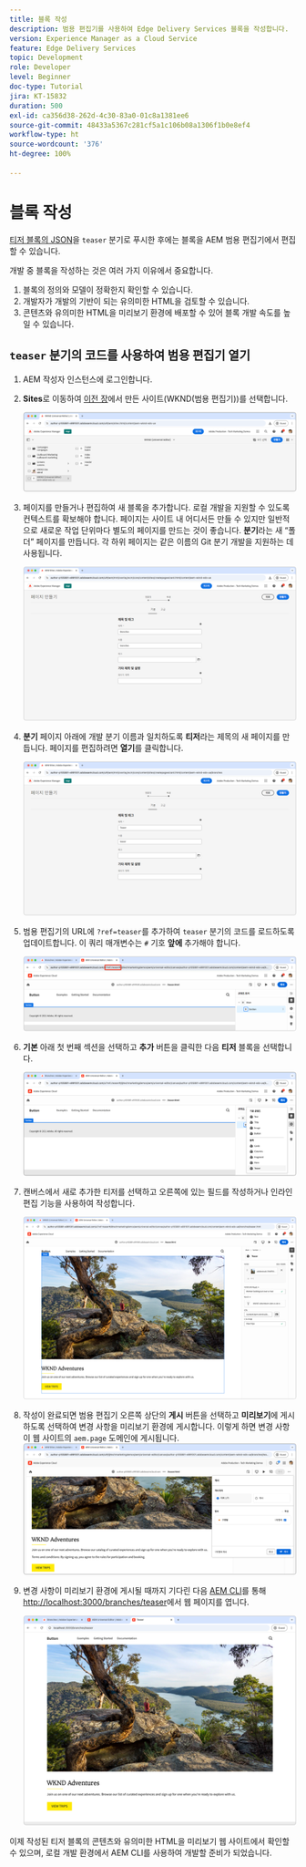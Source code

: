 ```yaml
---
title: 블록 작성
description: 범용 편집기를 사용하여 Edge Delivery Services 블록을 작성합니다.
version: Experience Manager as a Cloud Service
feature: Edge Delivery Services
topic: Development
role: Developer
level: Beginner
doc-type: Tutorial
jira: KT-15832
duration: 500
exl-id: ca356d38-262d-4c30-83a0-01c8a1381ee6
source-git-commit: 48433a5367c281cf5a1c106b08a1306f1b0e8ef4
workflow-type: ht
source-wordcount: '376'
ht-degree: 100%

---
```


# 블록 작성

[티저 블록의 JSON](./5-new-block.md)을 `teaser` 분기로 푸시한 후에는 블록을 AEM 범용 편집기에서 편집할 수 있습니다.

개발 중 블록을 작성하는 것은 여러 가지 이유에서 중요합니다.

1. 블록의 정의와 모델이 정확한지 확인할 수 있습니다.
1. 개발자가 개발의 기반이 되는 유의미한 HTML을 검토할 수 있습니다.
1. 콘텐츠와 유의미한 HTML을 미리보기 환경에 배포할 수 있어 블록 개발 속도를 높일 수 있습니다.

## `teaser` 분기의 코드를 사용하여 범용 편집기 열기

1. AEM 작성자 인스턴스에 로그인합니다.
2. **Sites**&#x200B;로 이동하여 [이전 장](./2-new-aem-site.md)에서 만든 사이트(WKND(범용 편집기))를 선택합니다.

   ![AEM Sites](./assets/6-author-block/open-new-site.png)

3. 페이지를 만들거나 편집하여 새 블록을 추가합니다. 로컬 개발을 지원할 수 있도록 컨텍스트를 확보해야 합니다. 페이지는 사이트 내 어디서든 만들 수 있지만 일반적으로 새로운 작업 단위마다 별도의 페이지를 만드는 것이 좋습니다. **분기**&#x200B;라는 새 “폴더” 페이지를 만듭니다. 각 하위 페이지는 같은 이름의 Git 분기 개발을 지원하는 데 사용됩니다.

   ![AEM Sites - 분기 페이지 만들기](./assets/6-author-block/branches-page-3.png)

4. **분기** 페이지 아래에 개발 분기 이름과 일치하도록 **티저**&#x200B;라는 제목의 새 페이지를 만듭니다. 페이지를 편집하려면 **열기**&#x200B;를 클릭합니다.

   ![AEM Sites - 티저 페이지 만들기](./assets/6-author-block/teaser-page-3.png)

5. 범용 편집기의 URL에 `?ref=teaser`를 추가하여 `teaser` 분기의 코드를 로드하도록 업데이트합니다. 이 쿼리 매개변수는 `#` 기호 **앞에** 추가해야 합니다.

   ![범용 편집기 - 티저 분기 선택](./assets/6-author-block/select-branch.png)

6. **기본** 아래 첫 번째 섹션을 선택하고 **추가** 버튼을 클릭한 다음 **티저** 블록을 선택합니다.

   ![범용 편집기 - 블록 추가](./assets/6-author-block/add-teaser-2.png)

7. 캔버스에서 새로 추가한 티저를 선택하고 오른쪽에 있는 필드를 작성하거나 인라인 편집 기능을 사용하여 작성합니다.

   ![범용 편집기 - 블록 작성](./assets/6-author-block/author-block.png)

8. 작성이 완료되면 범용 편집기 오른쪽 상단의 **게시** 버튼을 선택하고 **미리보기**&#x200B;에 게시하도록 선택하여 변경 사항을 미리보기 환경에 게시합니다. 이렇게 하면 변경 사항이 웹 사이트의 `aem.page` 도메인에 게시됩니다.
   ![AEM Sites - 게시 또는 미리 보기](./assets/6-author-block/publish-to-preview.png)

9. 변경 사항이 미리보기 환경에 게시될 때까지 기다린 다음 [AEM CLI](./3-local-development-environment.md#install-the-aem-cli)를 통해 [http://localhost:3000/branches/teaser](http://localhost:3000/branches/teaser)에서 웹 페이지를 엽니다.

   ![로컬 사이트 - 새로 고침](./assets/6-author-block/preview.png)

이제 작성된 티저 블록의 콘텐츠와 유의미한 HTML을 미리보기 웹 사이트에서 확인할 수 있으며, 로컬 개발 환경에서 AEM CLI를 사용하여 개발할 준비가 되었습니다.
